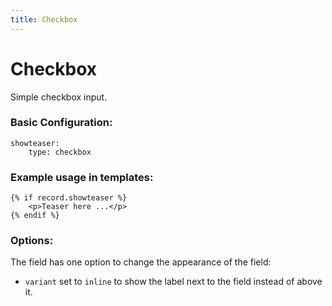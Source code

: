 ```yaml
---
title: Checkbox
---
```

Checkbox
=========

Simple checkbox input.

### Basic Configuration:

```
showteaser:
    type: checkbox
```

### Example usage in templates:

```
{% if record.showteaser %}
    <p>Teaser here ...</p>
{% endif %}
```

### Options:

The field has one option to change the appearance of the field:

* `variant` set to `inline` to show the label next to the field instead of
  above it.